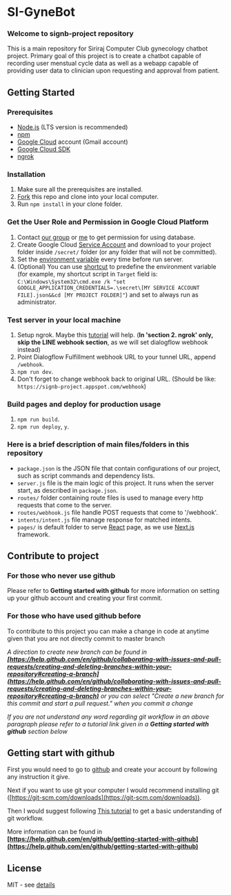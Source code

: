 # SI-GyneBot
### Welcome to signb-project repository
This is a main repository for Siriraj Computer Club gynecology chatbot project. Primary goal of this project is to create a chatbot capable of recording user menstual cycle data as well as a webapp capable of providing user data to clinician upon requesting and approval from patient.

## Getting Started

### Prerequisites
- [Node.js](https://nodejs.org/en/) (LTS version is recommended)
- [npm](https://www.npmjs.com/)
- [Google Cloud](https://cloud.google.com/) account (Gmail account)
- [Google Cloud SDK](https://cloud.google.com/sdk/docs/quickstarts)
- [ngrok](https://ngrok.com/)

### Installation
1. Make sure all the prerequisites are installed.
1. [Fork](https://help.github.com/en/github/getting-started-with-github/fork-a-repo#step-2-create-a-local-clone-of-your-fork) this repo and clone into your local computer.
1. Run `npm install` in your clone folder.

### Get the User Role and Permission in Google Cloud Platform
1. Contact [our group](https://github.com/SiComputorClub) or [me](https://github.com/jewkub) to get permission for using database.
1. Create Google Cloud [Service Account](https://cloud.google.com/docs/authentication/getting-started#creating_a_service_account) and download to your project folder inside `/secret/` folder (or any folder that will not be committed).
1. Set the [environment variable](https://cloud.google.com/docs/authentication/getting-started#setting_the_environment_variable) every time before run server.
1. (Optional) You can use [shortcut](https://superuser.com/a/1276344) to predefine the environment variable (for example, my shortcut script in `Target` field is: `C:\Windows\System32\cmd.exe /k "set GOOGLE_APPLICATION_CREDENTIALS=.\secret\[MY SERVICE ACCOUNT FILE].json&&cd [MY PROJECT FOLDER]"`) and set to always run as administrator.

### Test server in your local machine
1. Setup ngrok. Maybe this [tutorial](https://medium.com/linedevth/linebot-ngrok-b319841a49d7) will help. (__In 'section 2. ngrok' only, skip the LINE webhook section__, as we will set dialogflow webhook instead)
1. Point Dialogflow Fulfillment webhook URL to your tunnel URL, append `/webhook`.
1. `npm run dev`.
1. Don't forget to change webhook back to original URL. (Should be like: `https://signb-project.appspot.com/webhook`)

### Build pages and deploy for production usage
1. `npm run build`.
1. `npm run deploy`, `y`.

### Here is a brief description of main files/folders in this repository
- `package.json` is the JSON file that contain configurations of our project, such as script commands and dependency lists.
- `server.js` file is the main logic of this project. It runs when the server start, as described in `package.json`.
- `routes/` folder containing route files is used to manage every http requests that come to the server.
- `routes/webhook.js` file handle POST requests that come to '/webhook'.
- `intents/intent.js` file manage response for matched intents.
- `pages/` is default folder to serve [React](https://reactjs.org/) page, as we use [Next.js](https://reactjs.org/) framework.

## Contribute to project

### For those who never use github
Please refer to **Getting started with github** for more information on setting up your github account and creating your first commit.

### For those who have used github before
To contribute to this project you can make a change in code at anytime given that you are not directly commit to master branch 

*A direction to create new branch can be found in __[https://help.github.com/en/github/collaborating-with-issues-and-pull-requests/creating-and-deleting-branches-within-your-repository#creating-a-branch](https://help.github.com/en/github/collaborating-with-issues-and-pull-requests/creating-and-deleting-branches-within-your-repository#creating-a-branch)__ or you can select "Create a new branch for this commit and start a pull request." when you commit a change*

*If you are not understand any word regarding git workflow in an above paragraph please refer to a tutorial link given in a __Getting started with github__ section below*


## Getting start with github
First you would need to go to [github](https://github.com/) and create your account by following any instruction it give.

Next if you want to use git your computer I would recommend installing git ([https://git-scm.com/downloads](https://git-scm.com/downloads)). 

Then I would suggest following [This tutorial](https://guides.github.com/activities/hello-world/) to get a basic understanding of git workflow.

More information can be found in **[https://help.github.com/en/github/getting-started-with-github](https://help.github.com/en/github/getting-started-with-github)**

## License
MIT - see [details](https://github.com/jewkub/signb-project/blob/master/LICENSE)